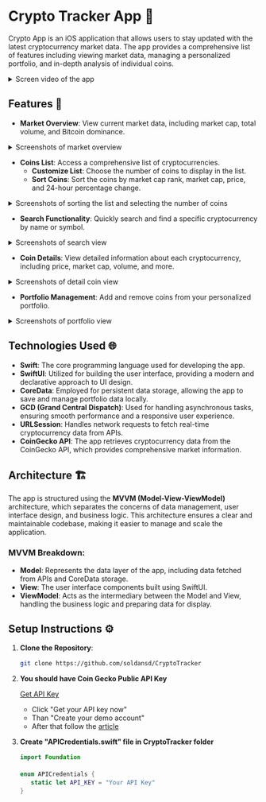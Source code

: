 # Crypto Tracker App 📱

Crypto App is an iOS application that allows users to stay updated with the latest cryptocurrency market data. The app provides a comprehensive list of features including viewing market data, managing a personalized portfolio, and in-depth analysis of individual coins.

<details>
    <summary>Screen video of the app</summary>
    <video width="320" controls>
        <source src="ScreenVideo/ScreenVideo.mov">
    Your browser does not support the video tag.
</video>
</details>

## Features 🚀

- **Market Overview**: View current market data, including market cap, total volume, and Bitcoin dominance.

<details>
    <summary>Screenshots of market overview</summary>
    <img src="Screenshots/MarketOverviewDark.png" alt="MarketOverviewDark" width="320" />
    <img src="Screenshots/MarketOverviewLight.png" alt="MarketOverviewLight" width="320" />
</details>

- **Coins List**: Access a comprehensive list of cryptocurrencies.
  - **Customize List**: Choose the number of coins to display in the list.
  - **Sort Coins**: Sort the coins by market cap rank, market cap, price, and 24-hour percentage change.

<details>
    <summary>Screenshots of sorting the list and selecting the number of coins</summary>
    <img src="Screenshots/CoinsListDark.png" alt="CoinsListDark" width="320" />
    <img src="Screenshots/CoinsListLight.png" alt="CoinsListLight" width="320" />
    <img src="Screenshots/CoinsListDark2.png" alt="CoinsListDark" width="320" />
    <img src="Screenshots/CoinsListLight2.png" alt="CoinsListLight" width="320" />
</details>

- **Search Functionality**: Quickly search and find a specific cryptocurrency by name or symbol.

<details>
    <summary>Screenshots of search view</summary>
    <img src="Screenshots/SearchBarEmptyLight.png" alt="SearchBarWithDataLight" width="320" />
    <img src="Screenshots/SearchBarEmptyDark.png" alt="SearchBarEmptyDark" width="320" />
    <img src="Screenshots/SearchBarWithDataDark.png" alt="SearchBarWithDataDark" width="320" />
    <img src="Screenshots/SearchResultDark.png" alt="SearchResultDark" width="320" />
</details>

- **Coin Details**: View detailed information about each cryptocurrency, including price, market cap, volume, and more.

<details>
    <summary>Screenshots of detail coin view</summary>
    <img src="Screenshots/CoinDetailDark.png" alt="CoinDetailDark" width="320" />
    <img src="Screenshots/CoinDetailDark2.png" alt="CoinDetailDark2" width="320" />
    <img src="Screenshots/CoinDetailLight.png" alt="CoinDetailLight" width="320" />
    <img src="Screenshots/CoinDetailLight2.png" alt="CoinDetailLight2" width="320" />
    <img src="Screenshots/BuyCoinDark.png" alt="BuyCoinDark" width="320" />
    <img src="Screenshots/BuyCoinLight.png" alt="BuyCoinLight" width="320" />
    <img src="Screenshots/SellCoinLight.png" alt="SellCoinLight" width="320" />
    <img src="Screenshots/SellCoinDark.png" alt="SellCoinDark" width="320" />
    <img src="Screenshots/LoadingDark.png" alt="LoadingDark" width="320" />
    <img src="Screenshots/LoadingLight.png" alt="LoadingLight" width="320" />
</details>

- **Portfolio Management**: Add and remove coins from your personalized portfolio.

<details>
    <summary>Screenshots of portfolio view</summary>
    <img src="Screenshots/PortfolioDark.png" alt="PortfolioDark" width="320" />
    <img src="Screenshots/PortfolioLight.png" alt="PortfolioLight" width="320" />
    <img src="Screenshots/PortfolioEmptyDark.png" alt="PortfolioEmptyDark" width="320" />
    <img src="Screenshots/PortfolioEmptyLight.png" alt="PortfolioEmptyLight" width="320" />
</details>

## Technologies Used 🌐

- **Swift**: The core programming language used for developing the app.
- **SwiftUI**: Utilized for building the user interface, providing a modern and declarative approach to UI design.
- **CoreData**: Employed for persistent data storage, allowing the app to save and manage portfolio data locally.
- **GCD (Grand Central Dispatch)**: Used for handling asynchronous tasks, ensuring smooth performance and a responsive user experience.
- **URLSession**: Handles network requests to fetch real-time cryptocurrency data from APIs.
- **CoinGecko API**: The app retrieves cryptocurrency data from the CoinGecko API, which provides comprehensive market information.

## Architecture 🏗️

The app is structured using the **MVVM (Model-View-ViewModel)** architecture, which separates the concerns of data management, user interface design, and business logic. This architecture ensures a clear and maintainable codebase, making it easier to manage and scale the application.

### MVVM Breakdown:

- **Model**: Represents the data layer of the app, including data fetched from APIs and CoreData storage.
- **View**: The user interface components built using SwiftUI.
- **ViewModel**: Acts as the intermediary between the Model and View, handling the business logic and preparing data for display.

## Setup Instructions ⚙️

1. **Clone the Repository**: 
   ```bash
   git clone https://github.com/soldansd/CryptoTracker
2. **You should have Coin Gecko Public API Key**
    
    [Get API Key](https://www.coingecko.com/en/api)
    
    - Click "Get your API key now"
    - Than "Create your demo account"
    - After that follow the [article](https://docs.coingecko.com/v3.0.1/reference/setting-up-your-api-key)
    
3. **Create "APICredentials.swift" file in CryptoTracker folder**
    ```swift
    import Foundation
    
    enum APICredentials {
       static let API_KEY = "Your API Key"
    }
